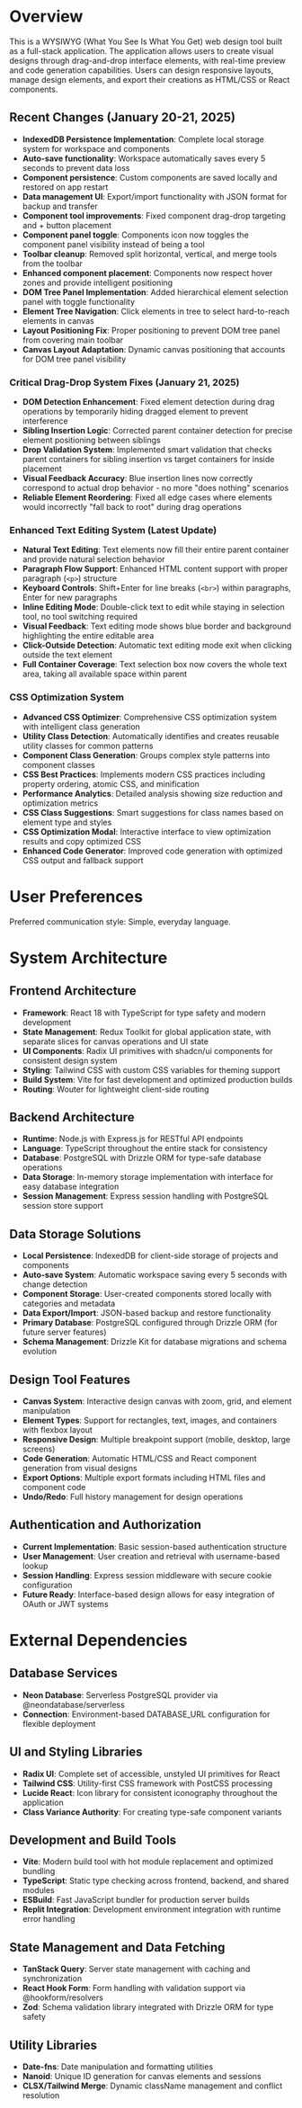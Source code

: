 # Overview

This is a WYSIWYG (What You See Is What You Get) web design tool built as a full-stack application. The application allows users to create visual designs through drag-and-drop interface elements, with real-time preview and code generation capabilities. Users can design responsive layouts, manage design elements, and export their creations as HTML/CSS or React components.

## Recent Changes (January 20-21, 2025)

- **IndexedDB Persistence Implementation**: Complete local storage system for workspace and components
- **Auto-save functionality**: Workspace automatically saves every 5 seconds to prevent data loss
- **Component persistence**: Custom components are saved locally and restored on app restart
- **Data management UI**: Export/import functionality with JSON format for backup and transfer
- **Component tool improvements**: Fixed component drag-drop targeting and + button placement
- **Component panel toggle**: Components icon now toggles the component panel visibility instead of being a tool
- **Toolbar cleanup**: Removed split horizontal, vertical, and merge tools from the toolbar
- **Enhanced component placement**: Components now respect hover zones and provide intelligent positioning
- **DOM Tree Panel Implementation**: Added hierarchical element selection panel with toggle functionality
- **Element Tree Navigation**: Click elements in tree to select hard-to-reach elements in canvas
- **Layout Positioning Fix**: Proper positioning to prevent DOM tree panel from covering main toolbar
- **Canvas Layout Adaptation**: Dynamic canvas positioning that accounts for DOM tree panel visibility

### Critical Drag-Drop System Fixes (January 21, 2025)

- **DOM Detection Enhancement**: Fixed element detection during drag operations by temporarily hiding dragged element to prevent interference
- **Sibling Insertion Logic**: Corrected parent container detection for precise element positioning between siblings
- **Drop Validation System**: Implemented smart validation that checks parent containers for sibling insertion vs target containers for inside placement  
- **Visual Feedback Accuracy**: Blue insertion lines now correctly correspond to actual drop behavior - no more "does nothing" scenarios
- **Reliable Element Reordering**: Fixed all edge cases where elements would incorrectly "fall back to root" during drag operations

### Enhanced Text Editing System (Latest Update)

- **Natural Text Editing**: Text elements now fill their entire parent container and provide natural selection behavior
- **Paragraph Flow Support**: Enhanced HTML content support with proper paragraph (`<p>`) structure
- **Keyboard Controls**: Shift+Enter for line breaks (`<br>`) within paragraphs, Enter for new paragraphs
- **Inline Editing Mode**: Double-click text to edit while staying in selection tool, no tool switching required
- **Visual Feedback**: Text editing mode shows blue border and background highlighting the entire editable area
- **Click-Outside Detection**: Automatic text editing mode exit when clicking outside the text element
- **Full Container Coverage**: Text selection box now covers the whole text area, taking all available space within parent

### CSS Optimization System

- **Advanced CSS Optimizer**: Comprehensive CSS optimization system with intelligent class generation
- **Utility Class Detection**: Automatically identifies and creates reusable utility classes for common patterns
- **Component Class Generation**: Groups complex style patterns into component classes
- **CSS Best Practices**: Implements modern CSS practices including property ordering, atomic CSS, and minification
- **Performance Analytics**: Detailed analysis showing size reduction and optimization metrics
- **CSS Class Suggestions**: Smart suggestions for class names based on element type and styles
- **CSS Optimization Modal**: Interactive interface to view optimization results and copy optimized CSS
- **Enhanced Code Generator**: Improved code generation with optimized CSS output and fallback support

# User Preferences

Preferred communication style: Simple, everyday language.

# System Architecture

## Frontend Architecture
- **Framework**: React 18 with TypeScript for type safety and modern development
- **State Management**: Redux Toolkit for global application state, with separate slices for canvas operations and UI state
- **UI Components**: Radix UI primitives with shadcn/ui components for consistent design system
- **Styling**: Tailwind CSS with custom CSS variables for theming support
- **Build System**: Vite for fast development and optimized production builds
- **Routing**: Wouter for lightweight client-side routing

## Backend Architecture
- **Runtime**: Node.js with Express.js for RESTful API endpoints
- **Language**: TypeScript throughout the entire stack for consistency
- **Database**: PostgreSQL with Drizzle ORM for type-safe database operations
- **Data Storage**: In-memory storage implementation with interface for easy database integration
- **Session Management**: Express session handling with PostgreSQL session store support

## Data Storage Solutions
- **Local Persistence**: IndexedDB for client-side storage of projects and components
- **Auto-save System**: Automatic workspace saving every 5 seconds with change detection
- **Component Storage**: User-created components stored locally with categories and metadata
- **Data Export/Import**: JSON-based backup and restore functionality
- **Primary Database**: PostgreSQL configured through Drizzle ORM (for future server features)
- **Schema Management**: Drizzle Kit for database migrations and schema evolution

## Design Tool Features
- **Canvas System**: Interactive design canvas with zoom, grid, and element manipulation
- **Element Types**: Support for rectangles, text, images, and containers with flexbox layout
- **Responsive Design**: Multiple breakpoint support (mobile, desktop, large screens)
- **Code Generation**: Automatic HTML/CSS and React component generation from visual designs
- **Export Options**: Multiple export formats including HTML files and component code
- **Undo/Redo**: Full history management for design operations

## Authentication and Authorization
- **Current Implementation**: Basic session-based authentication structure
- **User Management**: User creation and retrieval with username-based lookup
- **Session Handling**: Express session middleware with secure cookie configuration
- **Future Ready**: Interface-based design allows for easy integration of OAuth or JWT systems

# External Dependencies

## Database Services
- **Neon Database**: Serverless PostgreSQL provider via @neondatabase/serverless
- **Connection**: Environment-based DATABASE_URL configuration for flexible deployment

## UI and Styling Libraries
- **Radix UI**: Complete set of accessible, unstyled UI primitives for React
- **Tailwind CSS**: Utility-first CSS framework with PostCSS processing
- **Lucide React**: Icon library for consistent iconography throughout the application
- **Class Variance Authority**: For creating type-safe component variants

## Development and Build Tools
- **Vite**: Modern build tool with hot module replacement and optimized bundling
- **TypeScript**: Static type checking across frontend, backend, and shared modules
- **ESBuild**: Fast JavaScript bundler for production server builds
- **Replit Integration**: Development environment integration with runtime error handling

## State Management and Data Fetching
- **TanStack Query**: Server state management with caching and synchronization
- **React Hook Form**: Form handling with validation support via @hookform/resolvers
- **Zod**: Schema validation library integrated with Drizzle ORM for type safety

## Utility Libraries
- **Date-fns**: Date manipulation and formatting utilities
- **Nanoid**: Unique ID generation for canvas elements and sessions
- **CLSX/Tailwind Merge**: Dynamic className management and conflict resolution